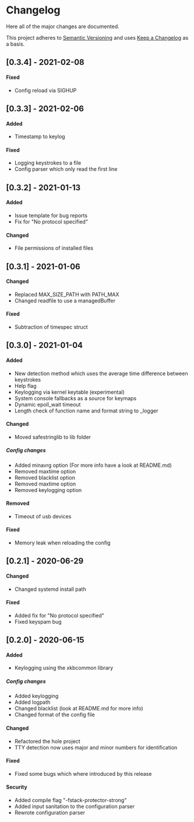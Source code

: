 # Changelog
Here all of the major changes are documented.

This project adheres to [Semantic Versioning](http://semver.org/)
and uses [Keep a Changelog](http://keepachangelog.com/) as a basis.

## [0.3.4] - 2021-02-08
#### Fixed
- Config reload via SIGHUP


## [0.3.3] - 2021-02-06
#### Added
- Timestamp to keylog

#### Fixed
- Logging keystrokes to a file
- Config parser which only read the first line


## [0.3.2] - 2021-01-13
#### Added
- Issue template for bug reports
- Fix for "No protocol specified"

#### Changed
- File permissions of installed files


## [0.3.1] - 2021-01-06
#### Changed
- Replaced MAX_SIZE_PATH with PATH_MAX
- Changed readfile to use a managedBuffer

#### Fixed
- Subtraction of timespec struct


## [0.3.0] - 2021-01-04
#### Added
- New detection method which uses the average time difference between keystrokes
- Help flag
- Keylogging via kernel keytable (experimental)
- System console fallbacks as a source for keymaps
- Dynamic epoll_wait timeout
- Length check of function name and format string to _logger

#### Changed
- Moved safestringlib to lib folder

##### Config changes
- Added minavrg option (For more info have a look at README.md)
- Removed maxtime option
- Removed blacklist option
- Removed maxtime option
- Removed keylogging option

#### Removed
- Timeout of usb devices

#### Fixed
- Memory leak when reloading the config


## [0.2.1] - 2020-06-29
#### Changed
- Changed systemd install path

#### Fixed
- Added fix for "No protocol specified"
- Fixed keyspam bug


## [0.2.0] - 2020-06-15
#### Added
- Keylogging using the xkbcommon library

##### Config changes
- Added keylogging
- Added logpath
- Changed blacklist (look at README.md for more info)
- Changed format of the config file

#### Changed
- Refactored the hole project
- TTY detection now uses major and minor numbers for identification

#### Fixed
- Fixed some bugs which where introduced by this release

#### Security
- Added compile flag "-fstack-protector-strong"
- Added input sanitation to the configuration parser
- Rewrote configuration parser
